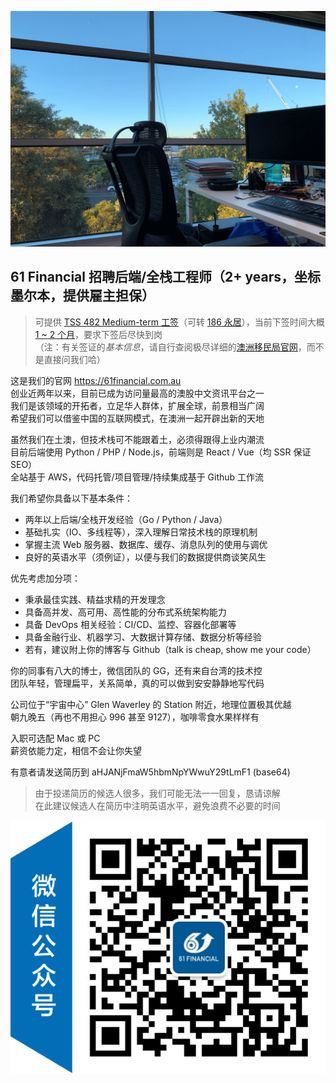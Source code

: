 ![工作环境](./environment.png)

## 61 Financial 招聘后端/全栈工程师（2+ years，坐标墨尔本，提供雇主担保）

> 可提供 [TSS 482 Medium-term 工签](https://immi.homeaffairs.gov.au/visas/getting-a-visa/visa-listing/temporary-skill-shortage-482/medium-term-stream)（可转 [186 永居](https://immi.homeaffairs.gov.au/visas/getting-a-visa/visa-listing/employer-nomination-scheme-186/temporary-residence-transition-stream)），当前下签时间大概 [1 ~ 2 个月](https://immi.homeaffairs.gov.au/visas/getting-a-visa/visa-processing-times/global-visa-processing-times)，要求下签后尽快到岗  
> （注：有关签证的*基本信息*，请自行查阅极尽详细的[澳洲移民局官网](https://immi.homeaffairs.gov.au)，而不是直接问我们哈）

这是我们的官网 https://61financial.com.au  
创业近两年以来，目前已成为访问量最高的澳股中文资讯平台之一  
我们是该领域的开拓者，立足华人群体，扩展全球，前景相当广阔  
希望我们可以借鉴中国的互联网模式，在澳洲一起开辟出新的天地

虽然我们在土澳，但技术栈可不能跟着土，必须得跟得上业内潮流  
目前后端使用 Python / PHP / Node.js，前端则是 React / Vue（均 SSR 保证 SEO）  
全站基于 AWS，代码托管/项目管理/持续集成基于 Github 工作流

我们希望你具备以下基本条件：
* 两年以上后端/全栈开发经验（Go / Python / Java）
* 基础扎实（IO、多线程等），深入理解日常技术栈的原理机制
* 掌握主流 Web 服务器、数据库、缓存、消息队列的使用与调优
* 良好的英语水平（须例证），以便与我们的数据提供商谈笑风生

优先考虑加分项：
* 秉承最佳实践、精益求精的开发理念
* 具备高并发、高可用、高性能的分布式系统架构能力
* 具备 DevOps 相关经验：CI/CD、监控、容器化部署等
* 具备金融行业、机器学习、大数据计算存储、数据分析等经验
* 若有，建议附上你的博客与 Github（talk is cheap, show me your code）

你的同事有八大的博士，微信团队的 GG，还有来自台湾的技术控  
团队年轻，管理扁平，关系简单，真的可以做到安安静静地写代码

公司位于“宇宙中心” Glen Waverley 的 Station 附近，地理位置极其优越  
朝九晚五（再也不用担心 996 甚至 9127），咖啡零食水果样样有

入职可选配 Mac 或 PC  
薪资依能力定，相信不会让你失望

有意者请发送简历到 aHJANjFmaW5hbmNpYWwuY29tLmF1 (base64)

> 由于投递简历的候选人很多，我们可能无法一一回复，恳请谅解  
> 在此建议候选人在简历中注明英语水平，避免浪费不必要的时间

![微信公众号二维码](./qrcode.png)
